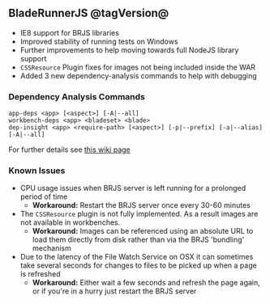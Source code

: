## BladeRunnerJS @tagVersion@
- IE8 support for BRJS libraries
- Improved stability of running tests on Windows
- Further improvements to help moving towards full NodeJS library support
- `CSSResource` Plugin fixes for images not being included inside the WAR
- Added 3 new dependency-analysis commands to help with debugging


### Dependency Analysis Commands
```
app-deps <app> [<aspect>] [-A|--all]
workbench-deps <app> <bladeset> <blade>
dep-insight <app> <require-path> [<aspect>] [-p|--prefix] [-a|--alias] [-A|--all]
```
For further details see [this wiki page](https://github.com/BladeRunnerJS/brjs/wiki/Debugging-your-application-dependencies)

### Known Issues
- CPU usage issues when BRJS server is left running for a prolonged period of time
  - **Workaround:** Restart the BRJS server once every 30-60 minutes
- The `CSSResource` plugin is not fully implemented. As a result images are not available in workbenches.
  - **Workaround:** Images can be referenced using an absolute URL to load them directly from disk rather than via the BRJS 'bundling' mechanism
- Due to the latency of the File Watch Service on OSX it can sometimes take several seconds for changes to files to be picked up when a page is refreshed
  - **Workaround:** Either wait a few seconds and refresh the page again, or if you're in a hurry just restart the BRJS server